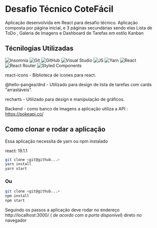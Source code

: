 
# Desafio Técnico CoteFácil

Aplicação desenvolvida em React para desafio técnico.
Aplicação composta por página inicial, e 3 páginas secundárias sendo elas Lista de ToDo , Galeria de Imagens e Dashboard de Tarefas em estilo Kanban

##  Técnilogias Utilizadas

![Insomnia](https://img.shields.io/badge/Insomnia-black?style=for-the-badge&logo=insomnia&logoColor=5849BE)
![Git](https://img.shields.io/badge/git-%23F05033.svg?style=for-the-badge&logo=git&logoColor=white) ![GitHub](https://img.shields.io/badge/github-%23121011.svg?style=for-the-badge&logo=github&logoColor=white) ![Visual Studio](https://img.shields.io/badge/Visual%20Studio-5C2D91.svg?style=for-the-badge&logo=visual-studio&logoColor=white)
![JS](https://img.shields.io/badge/JavaScript-F7DF1E?style=for-the-badge&logo=javascript&logoColor=black) ![Yarn](https://img.shields.io/badge/yarn-%232C8EBB.svg?style=for-the-badge&logo=yarn&logoColor=white) ![React](https://img.shields.io/badge/react-%2320232a.svg?style=for-the-badge&logo=react&logoColor=%2361DAFB)
![React Router](https://img.shields.io/badge/React_Router-CA4245?style=for-the-badge&logo=react-router&logoColor=white)
![Styled Components](https://img.shields.io/badge/styled--components-DB7093?style=for-the-badge&logo=styled-components&logoColor=white)

react-icons - Biblioteca de ícones para react.

@hello-pangea/dnd - Utilizado para design de lista de tarefas com cards "arrastáveis".

recharts - Utilizado para design e manipulação de gráficos.

Backend - como banco de imagens a aplicação utiliza a API : https://pokeapi.co/

## Como clonar e rodar a aplicação

Essa aplicação necessita de yarn ou npm instalado

react: 19.1.1

```bash
git clone <git@github...>
yarn install
yarn start
```
   ### Ou

 ```bash
git clone <git@github...>
npm install
npm start
```

Seguindo os passos a aplicação deve rodar no endereço http://localhost:3000/ ( *de acordo com a porta disponível*) direto no navegador
